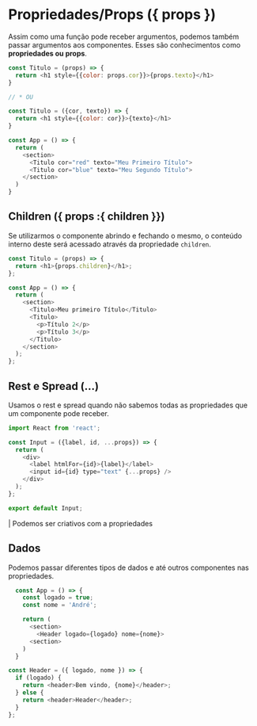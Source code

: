 # Propriedades/Props ({ props })

Assim como uma função pode receber argumentos, podemos também passar argumentos aos componentes.
Esses são conhecimentos como **propriedades ou props**.

```javascript
const Titulo = (props) => {
  return <h1 style={{color: props.cor}}>{props.texto}</h1>
}

// * OU 

const Titulo = ({cor, texto}) => {
  return <h1 style={{color: cor}}>{texto}</h1>
}

const App = () => {
  return (
    <section>
      <Titulo cor="red" texto="Meu Primeiro Título">
      <Titulo cor="blue" texto="Meu Segundo Título">
    </section>
  )
}
```

## Children ({ props :{ children }})

Se utilizarmos o componente abrindo e fechando o mesmo,
o conteúdo interno deste será acessado através da propriedade
`children`.

```javascript
const Titulo = (props) => {
  return <h1>{props.children}</h1>;
};

const App = () => {
  return (
    <section>
      <Titulo>Meu primeiro Título</Titulo>
      <Titulo>
        <p>Título 2</p>
        <p>Título 3</p>
      </Titulo>
    </section>
  );
};
```

## Rest e Spread (...)

Usamos o rest e spread quando não sabemos todas as propriedades
que um componente pode receber.

```javascript
import React from 'react';

const Input = ({label, id, ...props}) => {
  return (
    <div>
      <label htmlFor={id}>{label}</label>
      <input id={id} type="text" {...props} />
    </div>
  );
};

export default Input;
```
| Podemos ser criativos com a propriedades

## Dados

Podemos passar diferentes tipos de dados
e até outros componentes nas propriedades.

```javascript
  const App = () => {
    const logado = true;
    const nome = 'André';

    return (
      <section>
        <Header logado={logado} nome={nome}>
      <section>
    )
  }
```

```javascript
const Header = ({ logado, nome }) => {
  if (logado) {
    return <header>Bem vindo, {nome}</header>;
  } else {
    return <header>Header</header>;
  }
};
```
